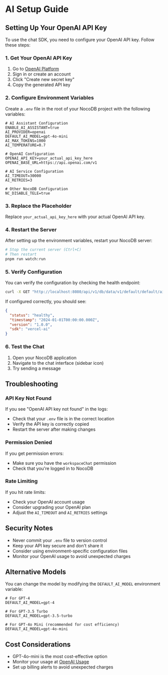 # AI Setup Guide

## Setting Up Your OpenAI API Key

To use the chat SDK, you need to configure your OpenAI API key. Follow these steps:

### 1. Get Your OpenAI API Key

1. Go to [OpenAI Platform](https://platform.openai.com/api-keys)
2. Sign in or create an account
3. Click "Create new secret key"
4. Copy the generated API key

### 2. Configure Environment Variables

Create a `.env` file in the root of your NocoDB project with the following variables:

```env
# AI Assistant Configuration
ENABLE_AI_ASSISTANT=true
AI_PROVIDER=openai
DEFAULT_AI_MODEL=gpt-4o-mini
AI_MAX_TOKENS=1000
AI_TEMPERATURE=0.7

# OpenAI Configuration
OPENAI_API_KEY=your_actual_api_key_here
OPENAI_BASE_URL=https://api.openai.com/v1

# AI Service Configuration
AI_TIMEOUT=30000
AI_RETRIES=3

# Other NocoDB Configuration
NC_DISABLE_TELE=true
```

### 3. Replace the Placeholder

Replace `your_actual_api_key_here` with your actual OpenAI API key.

### 4. Restart the Server

After setting up the environment variables, restart your NocoDB server:

```bash
# Stop the current server (Ctrl+C)
# Then restart
pnpm run watch:run
```

### 5. Verify Configuration

You can verify the configuration by checking the health endpoint:

```bash
curl -X GET "http://localhost:8080/api/v1/db/data/v1/default/default/ai/health"
```

If configured correctly, you should see:
```json
{
  "status": "healthy",
  "timestamp": "2024-01-01T00:00:00.000Z",
  "version": "1.0.0",
  "sdk": "vercel-ai"
}
```

### 6. Test the Chat

1. Open your NocoDB application
2. Navigate to the chat interface (sidebar icon)
3. Try sending a message

## Troubleshooting

### API Key Not Found
If you see "OpenAI API key not found" in the logs:
- Check that your `.env` file is in the correct location
- Verify the API key is correctly copied
- Restart the server after making changes

### Permission Denied
If you get permission errors:
- Make sure you have the `workspaceChat` permission
- Check that you're logged in to NocoDB

### Rate Limiting
If you hit rate limits:
- Check your OpenAI account usage
- Consider upgrading your OpenAI plan
- Adjust the `AI_TIMEOUT` and `AI_RETRIES` settings

## Security Notes

- Never commit your `.env` file to version control
- Keep your API key secure and don't share it
- Consider using environment-specific configuration files
- Monitor your OpenAI usage to avoid unexpected charges

## Alternative Models

You can change the model by modifying the `DEFAULT_AI_MODEL` environment variable:

```env
# For GPT-4
DEFAULT_AI_MODEL=gpt-4

# For GPT-3.5 Turbo
DEFAULT_AI_MODEL=gpt-3.5-turbo

# For GPT-4o Mini (recommended for cost efficiency)
DEFAULT_AI_MODEL=gpt-4o-mini
```

## Cost Considerations

- GPT-4o-mini is the most cost-effective option
- Monitor your usage at [OpenAI Usage](https://platform.openai.com/usage)
- Set up billing alerts to avoid unexpected charges
